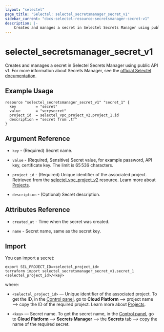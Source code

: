 ```yaml
---
layout: "selectel"
page_title: "Selectel: selectel_secretsmanager_secret_v1"
sidebar_current: "docs-selectel-resource-secretsmanager-secret-v1"
description: |-
    Creates and manages a secret in Selectel Secrets Manager using public API v1.
---
```


# selectel\_secretsmanager\_secret_v1

Creates and manages a secret in Selectel Secrets Manager using public API v1. For more information about Secrets Manager, see the [official Selectel documentation](https://docs.selectel.ru/en/cloud/secrets-manager/secrets/).

## Example Usage

```hcl
resource "selectel_secretsmanager_secret_v1" "secret_1" {
  key         = "secret"
  value       = "verysecret"
  project_id  = selectel_vpc_project_v2.project_1.id
  description = "secret from .tf"
}
```

## Argument Reference

* `key` - (Required) Secret name.

* `value` - (Required, Sensitive) Secret value, for example password, API key, certificate key. The limit is 65 536 characters.

* `project_id` - (Required) Unique identifier of the associated project. Retrieved from the [selectel_vpc_project_v2](https://registry.terraform.io/providers/selectel/selectel/latest/docs/resources/vpc_project_v2) resource. Learn more about [Projects](https://docs.selectel.ru/en/control-panel-actions/projects/about-projects/).

* `description` - (Optional) Secret description.

## Attributes Reference

* `created_at` - Time when the secret was created.

* `name` - Secret name, same as the secret key.

## Import

You can import a secret:

```shell
export SEL_PROJECT_ID=<selectel_project_id>
terraform import selectel_secretsmanager_secret_v1.secret_1 <selectel_project_id>/<key>
```

where:

* `<selectel_project_id>` — Unique identifier of the associated project. To get the ID, in the [Control panel](https://my.selectel.ru/vpc/secrets-manager), go to **Cloud Platform** ⟶ project name ⟶ copy the ID of the required project. Learn more about [Projects](https://docs.selectel.ru/en/control-panel-actions/projects/about-projects/).

* `<key>` — Secret name. To get the secret name, in the [Control panel](https://my.selectel.ru/vpc/secrets-manager/), go to **Cloud Platform** ⟶ **Secrets Manager** ⟶ the **Secrets** tab ⟶ copy the name of the required secret.